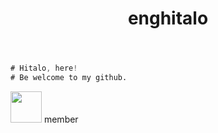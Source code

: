 <header>
  <h1 align="center">enghitalo</h1>
</header>

```v
# Hitalo, here!
# Be welcome to my github.
```

<a><img src="https://user-images.githubusercontent.com/63821277/185955184-5b12c60f-f976-4540-85e6-91a3d53b9e3e.png" height="50"></a> member